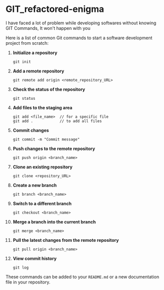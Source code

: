 # GIT_refactored-enigma
I have faced a lot of problem while developing softwares without knowing GIT Commands, It won't happen with you

Here is a list of common Git commands to start a software development project from scratch:

1. **Initialize a repository**
   ```
   git init
   ```

2. **Add a remote repository**
   ```
   git remote add origin <remote_repository_URL>
   ```

3. **Check the status of the repository**
   ```
   git status
   ```

4. **Add files to the staging area**
   ```
   git add <file_name>  // for a specific file
   git add .            // to add all files
   ```

5. **Commit changes**
   ```
   git commit -m "Commit message"
   ```

6. **Push changes to the remote repository**
   ```
   git push origin <branch_name>
   ```

7. **Clone an existing repository**
   ```
   git clone <repository_URL>
   ```

8. **Create a new branch**
   ```
   git branch <branch_name>
   ```

9. **Switch to a different branch**
   ```
   git checkout <branch_name>
   ```

10. **Merge a branch into the current branch**
    ```
    git merge <branch_name>
    ```

11. **Pull the latest changes from the remote repository**
    ```
    git pull origin <branch_name>
    ```

12. **View commit history**
    ```
    git log
    ```

These commands can be added to your `README.md` or a new documentation file in your repository.
